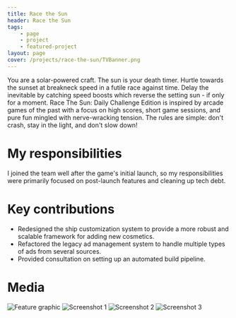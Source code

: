 ```yaml
---
title: Race the Sun
header: Race the Sun
tags: 
    - page
    - project
    - featured-project
layout: page
cover: /projects/race-the-sun/TVBanner.png
---
```


You are a solar-powered craft. The sun is your death timer. Hurtle towards the sunset at breakneck speed in a futile race against time. Delay the inevitable by catching speed boosts which reverse the setting sun - if only for a moment. Race The Sun: Daily Challenge Edition is inspired by arcade games of the past with a focus on high scores, short game sessions, and pure fun mingled with nerve-wracking tension. The rules are simple: don't crash, stay in the light, and don't slow down!

# My responsibilities
I joined the team well after the game's initial launch, so my responsibilities were primarily focused on post-launch features and cleaning up tech debt.

# Key contributions
* Redesigned the ship customization system to provide a more robust and  scalable framework for adding new cosmetics.
* Refactored the legacy ad management system to handle multiple types of ads from several sources.
* Provided consultation on setting up an automated build pipeline.

# Media
![Feature graphic](/projects/race-the-sun/TVBanner.png)
![Screenshot 1](/projects/race-the-sun/Screenshot01.png)
![Screenshot 2](/projects/race-the-sun/Screenshot03.png)
![Screenshot 3](/projects/race-the-sun/Screenshot04.png)
